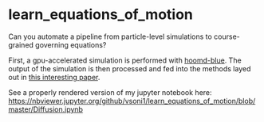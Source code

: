 # learn_equations_of_motion
Can you automate a pipeline from particle-level simulations to course-grained governing equations? 

First, a gpu-accelerated simulation is performed with [hoomd-blue](http://glotzerlab.engin.umich.edu/hoomd-blue/).
The output of the simulation is then processed and fed into the methods layed out in [this interesting paper](http://advances.sciencemag.org/content/3/4/e1602614).

See a properly rendered version of my jupyter notebook here: https://nbviewer.jupyter.org/github/vsoni1/learn_equations_of_motion/blob/master/Diffusion.ipynb

